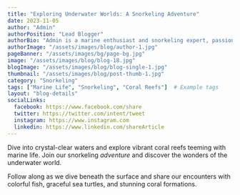 ```yaml
---
title: "Exploring Underwater Worlds: A Snorkeling Adventure"
date: 2023-11-05
author: "Admin"
authorPosition: "Lead Blogger"
authorBio: "Admin is a marine enthusiast and snorkeling expert, passionate about uncovering the mysteries of underwater realms."
authorImage: "/assets/images/blog/author-1.jpg"
pageBanner: "/assets/images/bg/page-bg.jpg"
image: "/assets/images/blog/blog-18.jpg"
blogImage: "/assets/images/blog/blog-single-1.jpg"
thumbnail: "/assets/images/blog/post-thumb-1.jpg"
category: "Snorkeling"
tags: ["Marine Life", "Snorkeling", "Coral Reefs"]  # Example tags
layout: "blog-details"
socialLinks:
  facebook: https://www.facebook.com/share
  twitter: https://twitter.com/intent/tweet
  instagram: https://www.instagram.com
  linkedin: https://www.linkedin.com/shareArticle
---
```

Dive into crystal-clear waters and explore vibrant coral reefs teeming with marine life. Join our snorkeling *adventure* and discover the wonders of the underwater world.

Follow along as we dive beneath the surface and share our encounters with colorful fish, graceful sea turtles, and stunning coral formations.